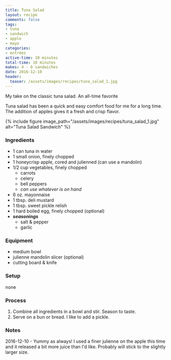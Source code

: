 ```yaml
---
title: Tuna Salad
layout: recipe
comments: false
tags:
- tuna
- sandwich
- apple
- mayo
categories:
- entrées
active-time: 10 minutes
total-time: 10 minutes
makes: 4 - 6 sandwiches
date: 2016-12-10
header:
  teaser: /assets/images/recipes/tuna_salad_1.jpg
---
```

My take on the classic tuna salad. An all-time favorite

<!--more-->

Tuna salad has been a quick and easy comfort food for me for a long time. The addition of apples gives it a fresh and crisp flavor.

{% include figure image_path="/assets/images/recipes/tuna_salad_1.jpg" alt="Tuna Salad Sandwich" %}

### Ingredients
+ 1 can tuna in water
+ 1 small onion, finely chopped
+ 1 honeycrisp apple, cored and julienned (can use a mandolin)
+ 1/2 cup vegetables, finely chopped
  + carrots
  + celery
  + bell peppers
  + *can use whatever is on hand*
+ 6 oz. mayonnaise
+ 1 tbsp. deli mustard
+ 1 tbsp. sweet pickle relish
+ 1 hard boiled egg, finely chopped (optional)
+ ***seasonings***
  + salt & pepper
  + garlic

### Equipment
+ medium bowl
+ julienne mandolin slicer (optional)
+ cutting board & knife

### Setup
none

### Process
1. Combine all ingredients in a bowl and stir. Season to taste.
2. Serve on a bun or bread. I like to add a pickle.

### Notes
2016-12-10 - Yummy as always! I used a finer julienne on the apple this time and it released a bit more juice than I'd like. Probably will stick to the slightly larger size.
